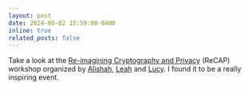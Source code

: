 ```yaml
---
layout: post
date: 2024-05-02 15:59:00-0400
inline: true
related_posts: false
---
```


Take a look at the [Re-imagining Cryptography and Privacy](https://recapworkshop.online/) (ReCAP) workshop organized by [Alishah](https://alishahc.com/), [Leah](https://namisa.art/) and [Lucy](https://lucyq.in/). I found it to be a really inspiring event.  
